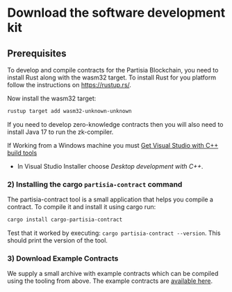 # Download the software development kit

## Prerequisites

To develop and compile contracts for the Partisia Blockchain, you need to install Rust along with the wasm32 target. 
To install Rust for you platform follow the instructions on https://rustup.rs/.

Now install the wasm32 target:

```bash
rustup target add wasm32-unknown-unknown
```

If you need to develop zero-knowledge contracts then you will also need to install Java 17 to run the zk-compiler.

If Working from a Windows machine you must [Get Visual Studio with C++  build tools](https://visualstudio.microsoft.com/downloads/) 
- In Visual Studio Installer choose *Desktop development with C++*.
 

### 2) Installing the cargo `partisia-contract` command

The partisia-contract tool is a small application that helps you compile a contract.
To compile it and install it using cargo run:

```bash
cargo install cargo-partisia-contract
```

Test that it worked by executing: `cargo partisia-contract --version`. This should print the version of the tool.

### 3) Download Example Contracts

We supply a small archive with example contracts which can be compiled using the tooling from above.
The example contracts are [available here](LINK_TO_RUST_EXAMPLE_CONTRACTS).

